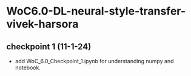 # WoC6.0-DL-neural-style-transfer-vivek-harsora

## checkpoint 1 (11-1-24)

- add WoC_6.0_Checkpoint_1.ipynb for understanding numpy and notebook.
